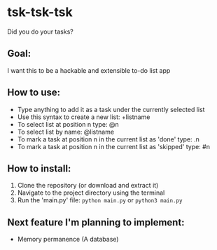 # tsk-tsk-tsk
Did you do your tasks?

## Goal:
I want this to be a hackable and extensible to-do list app

## How to use:
* Type anything to add it as a task under the currently selected list
* Use this syntax to create a new list: +listname
* To select list at position n type: @n
* To select list by name: @listname
* To mark a task at position n in the current list as 'done' type: .n
* To mark a task at position n in the current list as 'skipped' type: #n

## How to install:
1. Clone the repository (or download and extract it)
2. Navigate to the project directory using the terminal
3. Run the 'main.py' file: `python main.py` or `python3 main.py`

## Next feature I'm planning to implement:
- Memory permanence (A database)
